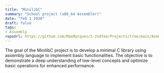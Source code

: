 ```yaml
---
title: "MinilibC"
summary: "School project (x86_64 Assembler)"
date: "feb 1 2020"
draft: false
tags:
- Assembly
repoUrl: https://github.com/MaxMarques/1-2ndYearProjects/tree/main/Asmminlibc
---
```


The goal of the MinilibC project is to develop a minimal C library using assembly language to implement basic functionalities. The objective is to demonstrate a deep understanding of low-level concepts and optimize basic operations for enhanced performance.